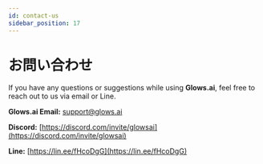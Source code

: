 ```yaml
---
id: contact-us
sidebar_position: 17
---
```


# お問い合わせ

If you have any questions or suggestions while using **Glows.ai**, feel free to reach out to us via email or Line.

**Glows.ai Email:** [support@glows.ai](mailto:support@glows.ai)

**Discord:** [https://discord.com/invite/glowsai](https://discord.com/invite/glowsai)

**Line:** [https://lin.ee/fHcoDgG](https://lin.ee/fHcoDgG)
